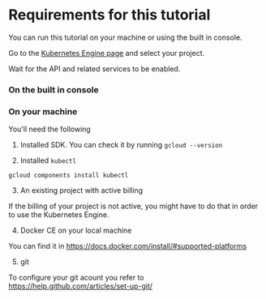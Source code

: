# Requirements for this tutorial

You can run this tutorial on your machine or using the built in console.

Go to the [Kubernetes Engine page](https://console.cloud.google.com/kubernetes) and select your project.

Wait for the API and related services to be enabled. 

### On the built in console


### On your machine

You'll need the following

1. Installed SDK. You can check it by running `gcloud --version`

2. Installed `kubectl`

```gcloud components install kubectl```

3. An existing project with active billing

If the billing of your project is not active, you might have to do that in order to use the Kubernetes Engine.

4. Docker CE on your local machine

You can find it in https://docs.docker.com/install/#supported-platforms

5. git 

To configure your git acount you refer to https://help.github.com/articles/set-up-git/